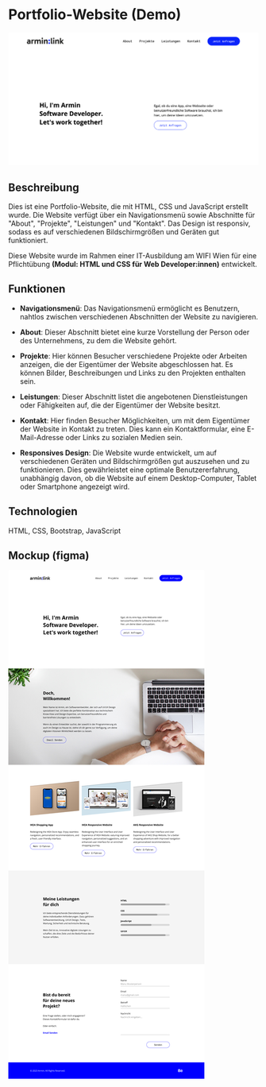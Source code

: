 # Portfolio-Website (Demo)

![Screenshot](documentation/assets/screenshot.png)

## Beschreibung

Dies ist eine Portfolio-Website, die mit HTML, CSS und JavaScript erstellt wurde. Die Website verfügt über ein Navigationsmenü sowie Abschnitte für "About", "Projekte", "Leistungen" und "Kontakt". Das Design ist responsiv, sodass es auf verschiedenen Bildschirmgrößen und Geräten gut funktioniert.

Diese Website wurde im Rahmen einer IT-Ausbildung am WIFI Wien für eine Pflichtübung **(Modul: HTML und CSS für Web Developer:innen)** entwickelt.

## Funktionen

- **Navigationsmenü**: Das Navigationsmenü ermöglicht es Benutzern, nahtlos zwischen verschiedenen Abschnitten der Website zu navigieren.
  
- **About**: Dieser Abschnitt bietet eine kurze Vorstellung der Person oder des Unternehmens, zu dem die Website gehört.
  
- **Projekte**: Hier können Besucher verschiedene Projekte oder Arbeiten anzeigen, die der Eigentümer der Website abgeschlossen hat. Es können Bilder, Beschreibungen und Links zu den Projekten enthalten sein.
  
- **Leistungen**: Dieser Abschnitt listet die angebotenen Dienstleistungen oder Fähigkeiten auf, die der Eigentümer der Website besitzt.
  
- **Kontakt**: Hier finden Besucher Möglichkeiten, um mit dem Eigentümer der Website in Kontakt zu treten. Dies kann ein Kontaktformular, eine E-Mail-Adresse oder Links zu sozialen Medien sein.

- **Responsives Design**: Die Website wurde entwickelt, um auf verschiedenen Geräten und Bildschirmgrößen gut auszusehen und zu funktionieren. Dies gewährleistet eine optimale Benutzererfahrung, unabhängig davon, ob die Website auf einem Desktop-Computer, Tablet oder Smartphone angezeigt wird.

## Technologien

HTML, CSS, Bootstrap, JavaScript

## Mockup (figma)
![Mockup](documentation/assets/mockup.png)
